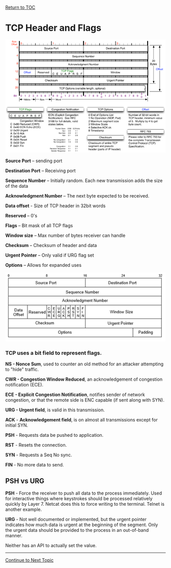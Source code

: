 <a href="https://github.com/CyberTrainingUSAF/08-Network-Programming/blob/master/00-Table-of-Contents.md" > Return to TOC </a>

# TCP Header and Flags

![TCP Header](../.gitbook/assets/mjb-tcp-header-800x564.png)

**Source Port** – sending port

**Destination Port** – Receiving port

**Sequence Number** – Initially random. Each new transmission adds the size of the data

**Acknowledgment Number** – The next byte expected to be received.

**Data offset** - Size of TCP header in 32bit words

**Reserved** – 0's

**Flags** – Bit mask of all TCP flags

**Window size** – Max number of bytes receiver can handle

**Checksum** – Checksum of header and data

**Urgent Pointer** – Only valid if URG flag set

**Options** – Allows for expanded uses

![](../.gitbook/assets/tcphead.PNG)

### TCP uses a bit field to represent flags.

**NS - Nonce Sum**, used to counter an old method for an attacker attempting to "hide" traffic.

**CWR - Congestion Window Reduced**, an acknowledgement of congestion notification \(ECE\).

**ECE - Explicit Congestion Notification**, notifies sender of network congestion, or that the remote side is ENC capable \(if sent along with SYN\).

**URG - Urgent field**, is valid in this transmission.

**ACK** - **Acknowledgement field**, is on almost all transmissions except for initial SYN.

**PSH** - Requests data be pushed to application.

**RST** - Resets the connection.

**SYN** - Requests a Seq No sync.

**FIN** - No more data to send.

## PSH vs URG

**PSH** - Force the receiver to push all data to the process immediately. Used for interactive things where keystrokes should be processed relatively quickly by Layer 7. Netcat does this to force writing to the terminal. Telnet is another example.

**URG** - Not well documented or implemented, but the urgent pointer indicates how much data is urgent at the beginning of the segment. Only the urgent data should be provided to the process in an out-of-band manner.

Neither has an API to actually set the value.

---

<a href="https://github.com/CyberTrainingUSAF/08-Network-Programming/blob/master/06-osi-layer-4/syn-and-ack.md" > Continue to Next Topic </a>
